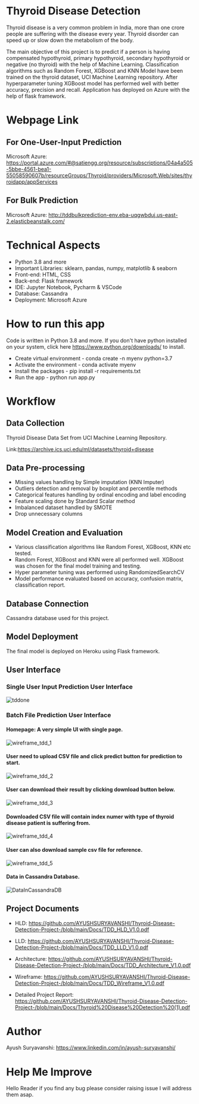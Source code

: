 # Thyroid Disease Detection

Thyroid disease is a very common problem in India, more than one crore people are suffering with the disease every year. Thyroid disorder can speed up or slow down the metabolism of the body.

The main objective of this project is to predict if a person is having compensated hypothyroid, primary hypothyroid, secondary hypothyroid or negative (no thyroid) with the help of Machine Learning. Classification algorithms such as Random Forest, XGBoost and KNN Model have been trained on the thyroid dataset, UCI Machine Learning repository. After hyperparameter tuning XGBoost model has performed well with better accuracy, precision and recall. Application has deployed on Azure with the help of flask framework.

# Webpage Link

## For One-User-Input Prediction
Microsoft Azure: https://portal.azure.com/#@satiengg.org/resource/subscriptions/04a4a505-5bbe-4561-bea1-55058590607b/resourceGroups/Thyroid/providers/Microsoft.Web/sites/thyroidapp/appServices

## For Bulk Prediction

Microsoft Azure: http://tddbulkprediction-env.eba-uqgwbduj.us-east-2.elasticbeanstalk.com/


# Technical Aspects

- Python 3.8 and more
- Important Libraries: sklearn, pandas, numpy, matplotlib & seaborn
- Front-end: HTML, CSS 
- Back-end: Flask framework
- IDE: Jupyter Notebook, Pycharm & VSCode
- Database: Cassandra 
- Deployment: Microsoft Azure

# How to run this app 

Code is written in Python 3.8 and more. If you don't have python installed on your system, click here https://www.python.org/downloads/ to install.

- Create virtual environment - conda create -n myenv python=3.7
- Activate the environment - conda activate myenv
- Install the packages - pip install -r requirements.txt
- Run the app - python run app.py

# Workflow

## Data Collection

Thyroid Disease Data Set from UCI Machine Learning Repository.

Link:https://archive.ics.uci.edu/ml/datasets/thyroid+disease

## Data Pre-processing

- Missing values handling by Simple imputation (KNN Imputer)
- Outliers detection and removal by boxplot and percentile methods
- Categorical features handling by ordinal encoding and label encoding
- Feature scaling done by Standard Scalar method
- Imbalanced dataset handled by SMOTE
- Drop unnecessary columns

## Model Creation and Evaluation

- Various classification algorithms like Random Forest, XGBoost, KNN etc tested.
- Random Forest, XGBoost and KNN were all performed well. XGBoost was chosen for the final model training and testing.
- Hyper parameter tuning was performed using RandomizedSearchCV
- Model performance evaluated based on accuracy, confusion matrix, classification report.


## Database Connection
Cassandra database used for this project.

## Model Deployment
The final model is deployed on Heroku using Flask framework.

## User Interface
### Single User Input Prediction User Interface
![tddone](https://user-images.githubusercontent.com/72372136/136432372-6d2b380e-8150-4393-8b88-b611f3e5a36c.JPG)

### Batch File Prediction User Interface
#### Homepage: A very simple UI with single page. 
![wireframe_tdd_1](https://user-images.githubusercontent.com/72372136/134201402-7c55f34a-b633-44f1-b2a3-87da79a37c47.JPG)

#### User need to upload CSV file and click predict button for prediction to start.
![wireframe_tdd_2](https://user-images.githubusercontent.com/72372136/134201675-f3a40430-cb60-4817-a21b-de65370f0e69.JPG)

#### User can download their result by clicking download button below.
![wireframe_tdd_3](https://user-images.githubusercontent.com/72372136/134201925-476df9d9-7f2f-4d5b-b927-46897f5c492c.JPG)

#### Downloaded CSV file will contain index numer with type of thyroid disease patient is suffering from.
![wireframe_tdd_4](https://user-images.githubusercontent.com/72372136/134202106-fb8e0274-ac88-4f9b-b77e-4e834d642a24.JPG)

#### User can also download sample csv file for reference.
![wireframe_tdd_5](https://user-images.githubusercontent.com/72372136/134202214-b4d2fa52-fa25-47d9-9a89-034515e94051.JPG)

#### Data in Cassandra Database.
![DataInCassandraDB](https://user-images.githubusercontent.com/72372136/134202316-ef62ddc2-25f9-451e-bd34-be6c3accce4b.JPG)


## Project Documents

- HLD: https://github.com/AYUSHSURYAVANSHI/Thyroid-Disease-Detection-Project-/blob/main/Docs/TDD_HLD_V1.0.pdf

- LLD: https://github.com/AYUSHSURYAVANSHI/Thyroid-Disease-Detection-Project-/blob/main/Docs/TDD_LLD_V1.0.pdf

- Architecture: https://github.com/AYUSHSURYAVANSHI/Thyroid-Disease-Detection-Project-/blob/main/Docs/TDD_Architecture_V1.0.pdf

- Wireframe: https://github.com/AYUSHSURYAVANSHI/Thyroid-Disease-Detection-Project-/blob/main/Docs/TDD_Wireframe_V1.0.pdf

- Detailed Project Report: https://github.com/AYUSHSURYAVANSHI/Thyroid-Disease-Detection-Project-/blob/main/Docs/Thyroid%20Disease%20Detection%20(1).pdf


# Author

Ayush Suryavanshi: https://www.linkedin.com/in/ayush-suryavanshi/


# Help Me Improve

Hello Reader if you find any bug please consider raising issue I will address them asap.
